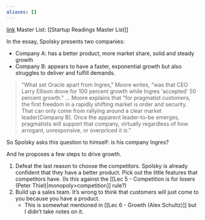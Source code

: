 ```yaml
---
aliases: []
---
```

[link](https://genius.com/Joel-spolsky-does-slow-growth-equal-slow-death-annotated)
Master List: [[Startup Readings Master List]]

In the essay, Spolsky presents two companies:
- Company A: has a better product, more market share, solid and steady growth
- Company B: appears to have a faster, exponential growth but also struggles to deliver and fulfill demands.

> "What set Oracle apart from Ingres," Moore writes, "was that CEO Larry Ellison drove for 100 percent growth while Ingres 'accepted' 50 percent growth."
> …
> Moore explains that "for pragmatist customers, the first freedom in a rapidly shifting market is order and security. That can only come from rallying around a clear market leader(Company B). Once the apparent leader-to-be emerges, pragmatists will support that company, virtually regardless of how arrogant, unresponsive, or overpriced it is."

So Spolsky asks this question to himself: is his company Ingres?

And he proposes a few steps to drive growth.
1. Defeat the last reason to choose the competitors. Spolsky is already confident that they have a better product. Pick out the little features that competitors have. (Is this against the [[Lec 5 - Competition is for losers (Peter Thiel)|monopoly>competition]] rule?)
2. Build up a sales team. It’s wrong to think that customers will just come to you because you have a product. 
	- This is somewhat mentioned in [[Lec 6 - Growth (Alex Schultz)]] but I didn’t take notes on it.



